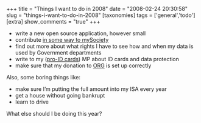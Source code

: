 +++
title = "Things I want to do in 2008"
date = "2008-02-24 20:30:58"
slug = "things-i-want-to-do-in-2008"
[taxonomies]
tags = ['general','todo']
[extra]
show_comments = "true"
+++

- write a new open source application, however small
- contribute [in some way to mySociety](http://www.mysociety.org/volunteertasks)
- find out more about what rights I have to see how and when my data is used by Government departments
- write to my ([pro-ID cards](http://www.theyworkforyou.com/mp/kerry_mccarthy/bristol_east)) MP about ID cards and data protection
- make sure that my donation to [ORG](http://www.openrightsgroup.org/) is set up correctly

Also, some boring things like:

- make sure I’m putting the full amount into my ISA every year
- get a house without going bankrupt
- learn to drive

What else should I be doing this year?
